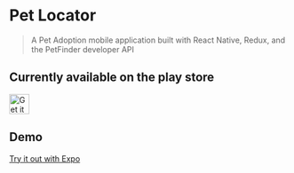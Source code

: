 # Pet Locator

> A Pet Adoption mobile application built with React Native, Redux, and the PetFinder developer API

## Currently available on the play store
<a href="https://play.google.com/store/apps/details?id=com.jcancellier.petlocator" target="_tab">
  <img 
       alt="Get it on Google Play" 
       src="https://play.google.com/intl/en_us/badges/images/generic/en-play-badge.png" 
       height=36px 
  />
</a>

## Demo
[Try it out with Expo](https://exp.host/@jcancellier/Pets)
